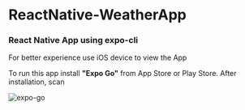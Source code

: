 # ReactNative-WeatherApp

### React Native App using expo-cli

For better experience use iOS device to view the App

To run this app install **"Expo Go"** from App Store or Play Store. After installation, scan

![expo-go](https://user-images.githubusercontent.com/78080396/205668059-204a5fb6-129e-442e-8e3c-97e7cc044da1.svg)
